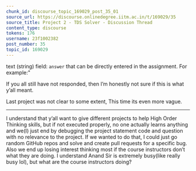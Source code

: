 ```yaml
---
chunk_id: discourse_topic_169029_post_35_01
source_url: https://discourse.onlinedegree.iitm.ac.in/t/169029/35
source_title: Project 2 - TDS Solver - Discussion Thread
content_type: discourse
tokens: 176
username: 23f1002382
post_number: 35
topic_id: 169029
---
```


 text (string) field: `answer` that can be directly entered in the assignment. For example:"

If you all still have not responded, then I’m honestly not sure if this is what y’all meant.

Last project was not clear to some extent, This time its even more vague.

---

I understand that y’all want to give different projects to help High Order Thinking skills, but if not executed properly, no one actually learns anything and we(I) just end by debugging the project statement code and question with no relevance to the project. If we wanted to do that, I could just go random GitHub repos and solve and create pull requests for a specific bug. Also we end up losing interest thinking most if the course instructors don’t what they are doing. I understand Anand Sir is extremely busy(like really busy lol), but what are the course instructors doing?
